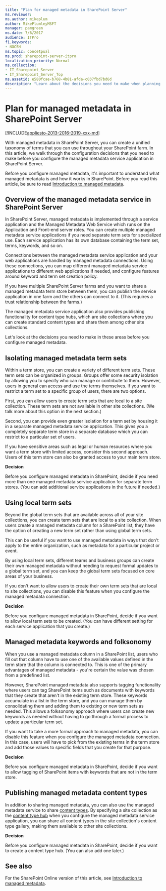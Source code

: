```yaml
---
title: "Plan for managed metadata in SharePoint Server"
ms.reviewer: 
ms.author: mikeplum
author: MikePlumleyMSFT
manager: pamgreen
ms.date: 7/6/2017
audience: ITPro
f1.keywords:
- NOCSH
ms.topic: concetpual
ms.prod: sharepoint-server-itpro
localization_priority: Normal
ms.collection:
- IT_Sharepoint_Server
- IT_Sharepoint_Server_Top
ms.assetid: e580fcae-b768-4b81-afda-c037fbd7bd6d
description: "Learn about the decisions you need to make when planning for the managed metadata service in SharePoint Server."
---
```


# Plan for managed metadata in SharePoint Server

[!INCLUDE[appliesto-2013-2016-2019-xxx-md](../includes/appliesto-2013-2016-2019-xxx-md.md)]
  
With managed metadata in SharePoint Server, you can create a unified taxonomy of terms that you can use throughout your SharePoint farm. In this article, we walk through the configuration decisions that you need to make before you configure the managed metadata service application in SharePoint Server.
  
Before you configure managed metadata, it's important to understand what managed metadata is and how it works in SharePoint. Before you read this article, be sure to read [Introduction to managed metadata](https://go.microsoft.com/fwlink/p/?LinkId=626754).
  
## Overview of the managed metadata service in SharePoint Server

In SharePoint Server, managed metadata is implemented through a service application and the Managed Metadata Web Service which runs on the Application and Front-end server roles. You can create multiple managed metadata service applications if you need separate term sets for specialized use. Each service application has its own database containing the term set, terms, keywords, and so on.
  
Connections between the managed metadata service application and your web applications are handled by managed metadata connections. Using these connections, you can map different managed metadata service applications to different web applications if needed, and configure features around keyword and term set creation policy.
  
If you have multiple SharePoint Server farms and you want to share a managed metadata term store between them, you can publish the service application in one farm and the others can connect to it. (This requires a trust relationship between the farms.)
  
The managed metadata service application also provides publishing functionality for content type hubs, which are site collections where you can create standard content types and share them among other site collections.
  
Let's look at the decisions you need to make in these areas before you configure managed metadata.
  
## Isolating managed metadata term sets
<a name="section1"> </a>

Within a term store, you can create a variety of different term sets. These term sets can be organized in groups. Groups offer some security isolation by allowing you to specify who can manage or contribute to them. However, users in general can access and use the terms themselves. If you want to restrict a term set to a specific group of users, there are two options.
  
First, you can allow users to create term sets that are local to a site collection. These term sets are not available in other site collections. (We talk more about this option in the next section.)
  
Second, you can provide even greater isolation for a term set by housing it in a separate managed metadata service application. This gives you a completely separate term store in a separate database which you can restrict to a particular set of users.
  
If you have sensitive areas such as legal or human resources where you want a term store with limited access, consider this second approach. Users of this term store can also be granted access to your main term store.
  
 **Decision**
  
Before you configure managed metadata in SharePoint, decide if you need more than one managed metadata service application for separate term stores. (You can add additional service applications in the future if needed.)
  
## Using local term sets
<a name="LocalTermSets"> </a>

Beyond the global term sets that are available across all of your site collections, you can create term sets that are local to a site collection. When users create a managed metadata column for a SharePoint list, they have the option of creating a new term set rather than using global term sets.
  
This can be useful if you want to use managed metadata in ways that don't apply to the entire organization, such as metadata for a particular project or event.
  
By using local term sets, different teams and business groups can create their own managed metadata without needing to request formal updates to a global term set, and you can keep the global term sets focused on core areas of your business.
  
If you don't want to allow users to create their own term sets that are local to site collections, you can disable this feature when you configure the managed metadata connection.
  
 **Decision**
  
Before you configure managed metadata in SharePoint, decide if you want to allow local term sets to be created. (You can have different setting for each service application that you create.)
  
## Managed metadata keywords and folksonomy
<a name="Keywords"> </a>

When you use a managed metadata column in a SharePoint list, users who fill out that column have to use one of the available values defined in the term store that the column is connected to. This is one of the primary advantages of managed metadata - you're certain the value was chosen from a predefined list.
  
However, SharePoint managed metadata also supports tagging functionality where users can tag SharePoint items such as documents with keywords that they create that aren't in the existing term store. These keywords accumulate in a list in the term store, and you can manage them by consolidating them and adding them to existing or new term sets as needed. This allows a folksonomy approach where users can create new keywords as needed without having to go through a formal process to update a particular term set.
  
If you want to take a more formal approach to managed metadata, you can disable this feature when you configure the managed metadata connection. In this case, users will have to pick from the existing terms in the term store and add those values to specific fields that you create for that purpose.
  
 **Decision**
  
Before you configure managed metadata in SharePoint, decide if you want to allow tagging of SharePoint items with keywords that are not in the term store.
  
## Publishing managed metadata content types
<a name="ContentTypes"> </a>

In addition to sharing managed metadata, you can also use the managed metadata service to share [content types](https://go.microsoft.com/fwlink/p/?LinkId=626926). By specifying a site collection as the [content type hub](https://go.microsoft.com/fwlink/p/?LinkId=626927) when you configure the managed metadata service application, you can share all content types in the site collection's content type gallery, making them available to other site collections. 
  
 **Decision**
  
Before you configure managed metadata in SharePoint, decide if you want to create a content type hub. (You can also add one later.)
  
## See also
<a name="SeeAlso"> </a>
For the SharePoint Online version of this article, see [Introduction to managed metadata](https://docs.microsoft.com/sharepoint/managed-metadata).

